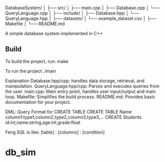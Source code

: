 DatabaseSystem/
│
├── src/
│   ├── main.cpp
│   ├── Database.cpp
│   └── QueryLanguage.cpp
│
├── include/
│   ├── Database.hpp
│   └── QueryLanguage.hpp
│
├── datasets/
│   └── example_dataset.csv
│
├── Makefile
│
└── README.md

A simple database system implemented in C++
## Build
To build the project, run:
make

To run the project 
./main 

Explanation
Database.hpp/cpp: handles data storage, retrieval, and manipulation.
QueryLanguage.hpp/cpp: Parses and executes queries from the user. 
main.cpp: Main entry point, handles user input/output and main loop.
Makefile: Simplifies the build process.
README.md: Provides basic documentation for your project.

DML:
Query Format for CREATE TABLE
CREATE TABLE Name column1:type1,column2,type2,column3,type3,...
CREATE Students id:int,name:string,age:int,grade:float


Feng SQL is like:
[table] : [columns] : [condition]



# db_sim
